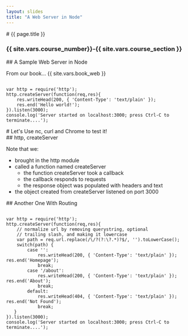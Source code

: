 ```yaml
---
layout: slides
title: "A Web Server in Node"
---
```

<section markdown="block" class="intro-slide">
# {{ page.title }}

### {{ site.vars.course_number}}-{{ site.vars.course_section }}

<p><small></small></p>
</section>

<section markdown="block">
## A Sample Web Server in Node

From our book... {{ site.vars.book_web }}

<pre><code data-trim contenteditable>
var http = require('http');
http.createServer(function(req,res){
	res.writeHead(200, { 'Content-Type': 'text/plain' }); 
	res.end('Hello world!');
}).listen(3000);
console.log('Server started on localhost:3000; press Ctrl-C to terminate....');
</code></pre>

</section>
<section markdown="block">
# Let's Use nc, curl and Chrome to test it!
</section>

<section markdown="block">
## http, createServer

Note that we:

* brought in the http module
* called a function named createServer
	* the function createServer took a callback
	* the callback responds to requests
	* the response object was populated with headers and text
* the object created from createServer listened on port 3000
</section>

<section markdown="block">
## Another One With Routing

<pre><code data-trim contenteditable>
var http = require('http');
http.createServer(function(req,res){
	// normalize url by removing querystring, optional
	// trailing slash, and making it lowercase
	var path = req.url.replace(/\/?(?:\?.*)?$/, '').toLowerCase(); 
	switch(path) {
		case '':
			res.writeHead(200, { 'Content-Type': 'text/plain' }); res.end('Homepage');
			break;
		case '/about':
			res.writeHead(200, { 'Content-Type': 'text/plain' }); res.end('About');
			break;
		default:
			res.writeHead(404, { 'Content-Type': 'text/plain' }); res.end('Not Found');
			break;
   }
}).listen(3000);
console.log('Server started on localhost:3000; press Ctrl-C to terminate....');
</code></pre>

</section>
